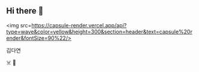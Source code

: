## Hi there 👋 
<img src=https://capsule-render.vercel.app/api?type=wave&color=yellow&height=300&section=header&text=capsule%20render&fontSize=90%22/>

김다연

:skull_and_crossbones: :yellow_heart:
<!--
**ihatebasil/iHATEbasil** is a ✨ _special_ ✨ repository because its `README.md` (this file) appears on your GitHub profile.

Here are some ideas to get you started:

- 🔭 I’m currently working on ...
- 🌱 I’m currently learning ...
- 👯 I’m looking to collaborate on ...
- 🤔 I’m looking for help with ...
- 💬 Ask me about ...
- 📫 How to reach me: ...
- 😄 Pronouns: ...
- ⚡ Fun fact: ...
-->


